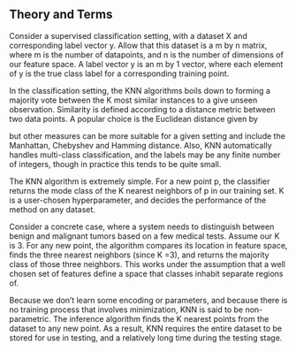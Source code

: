 ## Theory and Terms

Consider a supervised classification setting, with a dataset X and corresponding label vector y. Allow that this dataset is a m by n matrix, where m is the number of datapoints, and n is the number of dimensions of our feature space. A label vector y is an m by 1 vector, where each element of y is the true class label for a corresponding training point. 

In the classification setting, the KNN algorithms boils down to forming a majority vote between the K most similar instances to a give unseen observation. Similarity is defined according to a distance metric between two data points. A popular choice is the Euclidean distance given by

but other measures can be more suitable for a given setting and include the Manhattan, Chebyshev and Hamming distance. Also, KNN automatically handles multi-class classification, and the labels may be any finite number of integers, though in practice this tends to be quite small. 

The KNN algorithm is extremely simple. For a new point p, the classifier returns the mode class of the K nearest neighbors of p in our training set. K is a user-chosen hyperparameter, and decides the performance of the method on any dataset.

Consider a concrete case, where a system needs to distinguish between benign and malignant tumors based on a few medical tests. Assume our K is 3. For any new point, the algorithm compares its location in feature space, finds the three nearest neighbors (since K =3), and returns the majority class of those three neighbors. This works under the assumption that a well chosen set of features define a space that classes inhabit separate regions of.

Because we don’t learn some encoding or parameters, and because there is no training process that involves minimization, KNN is said to be non-parametric. The inference algorithm finds the K nearest points from the dataset to any new point. As a result, KNN requires the entire dataset to be stored for use in testing, and a relatively long time during the testing stage. 

